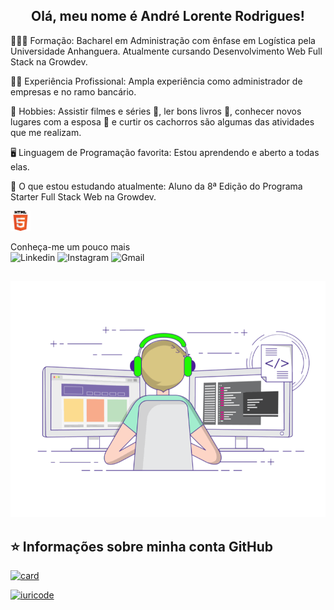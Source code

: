 <h2 align="center"> Olá, meu nome é <strong>André Lorente Rodrigues!</strong></h2>

👨🏻‍🎓 Formação: Bacharel em Administração com ênfase em Logística pela Universidade Anhanguera. Atualmente cursando Desenvolvimento Web Full Stack na Growdev.

👨‍💼 Experiência Profissional: Ampla experiência como administrador de empresas e no ramo bancário.

🥳 Hobbies: Assistir filmes e séries 🎥, ler bons livros 📕, conhecer novos lugares com a esposa 💏 e curtir os cachorros são algumas das atividades que me realizam.

🖥️ Linguagem de Programação favorita: Estou aprendendo e aberto a todas elas.

📖 O que estou estudando atualmente: Aluno da 8&ordf; Edição do Programa Starter Full Stack Web na Growdev.
<br>

<code><img height="32" src="https://raw.githubusercontent.com/github/explore/80688e429a7d4ef2fca1e82350fe8e3517d3494d/topics/html/html.png" alt="HTML5"/></code>

Conheça-me um pouco mais
<br>
![[Linkedin](https://img.shields.io/badge/LinkedIn-0077B5?style=for-the-badge&logo=linkedin&logoColor=white)](https://www.linkedin.com/in/andrelorente/)
![Instagram](https://img.shields.io/badge/Instagram-E4405F?style=for-the-badge&logo=instagram&logoColor=white)
![Gmail](https://img.shields.io/badge/Gmail-D14836?style=for-the-badge&logo=gmail&logoColor=white)

##

<p><img src="https://github.com/Andreloren/Andreloren/blob/main/Images/programar-mao-massa.gif" alt="Digitando" /></p>

## ⭐ Informações sobre minha conta GitHub

[![card](https://github-readme-stats.vercel.app/api?username=Andreloren&theme=dark&show_icons=true)](https://github.com/Andreloren/)

[![iuricode](https://github-readme-stats.vercel.app/api/top-langs/?username=Andreloren&hide=html&layout=compact=true&theme=default)](https://github.com/Andreloren/)

